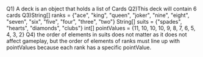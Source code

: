 Q1) A deck is an object that holds a list of Cards
Q2)This deck will contain 6 cards
Q3)String[] ranks = {"ace", "king", "queen", "joker", "nine", "eight", "seven", "six", "five", "four", "three", "two"}
String[] suits = {"spades", "hearts", "diamonds", "clubs"}
int[] pointValues = {11, 10, 10, 10, 9, 8, 7, 6, 5, 4, 3, 2}
Q4) the order of elements in suits does not matter as it does not affect gameplay, but the order of elements of ranks must line up with pointValues because each rank has a specific pointValue.